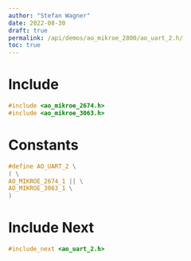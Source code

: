 ```yaml
---
author: "Stefan Wagner"
date: 2022-08-30
draft: true
permalink: /api/demos/ao_mikroe_2800/ao_uart_2.h/
toc: true
---
```


# Include

```c
#include <ao_mikroe_2674.h>
#include <ao_mikroe_3063.h>
```

# Constants

```c
#define AO_UART_2 \
( \
AO_MIKROE_2674_1 || \
AO_MIKROE_3063_1 \
)
```

# Include Next

```c
#include_next <ao_uart_2.h>
```
